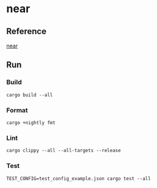 # near

## Reference
[near](https://docs.near.org/docs/concepts/new-to-near)

## Run
### Build
```
cargo build --all
```

### Format
```
cargo +nightly fmt
```

### Lint
```
cargo clippy --all --all-targets --release
```

### Test
```
TEST_CONFIG=test_config_example.json cargo test --all
```

